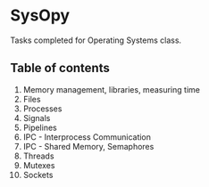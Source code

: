 # SysOpy #
Tasks completed for Operating Systems class.

## Table of contents
1. Memory management, libraries, measuring time
2. Files
3. Processes
4. Signals
5. Pipelines
6. IPC - Interprocess Communication
7. IPC - Shared Memory, Semaphores
8. Threads
9. Mutexes
10. Sockets
